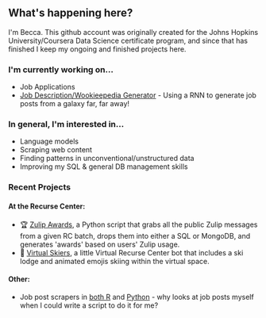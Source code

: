 What's happening here?
------------
I'm Becca. This github account was originally created for the Johns Hopkins University/Coursera Data Science certificate program, and since that has finished I keep my ongoing and finished projects here.

### I'm currently working on...
* Job Applications
* [Job Description/Wookieepedia Generator](https://github.com/MementoMakoMori/JobGenerator) - Using a RNN to generate job posts from a galaxy far, far away!

### In general, I'm interested in...
* Language models
* Scraping web content
* Finding patterns in unconventional/unstructured data
* Improving my SQL & general DB management skills

### Recent Projects
#### At the Recurse Center:
* 🏆 [Zulip Awards](https://github.com/MementoMakoMori/ZulipAwards), a Python script that grabs all the public Zulip messages from a given RC batch, drops them into either a SQL or MongoDB, and generates 'awards' based on users' Zulip usage.
* 🎿 [Virtual Skiers](https://github.com/MementoMakoMori/VirtualSkiers), a little Virtual Recurse Center bot that includes a ski lodge and animated emojis skiing within the virtual space.
#### Other:
* Job post scrapers in [both R](https://github.com/MementoMakoMori/ScrapingPractice) and [Python](https://github.com/MementoMakoMori/ScraperPython) - why looks at job posts myself when I could write a script to do it for me?
